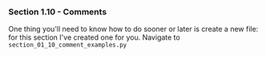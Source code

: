 ### Section 1.10 - Comments

One thing you'll need to know how to do sooner or later is create a new file: for this section I've created one for you. Navigate to `section_01_10_comment_examples.py`